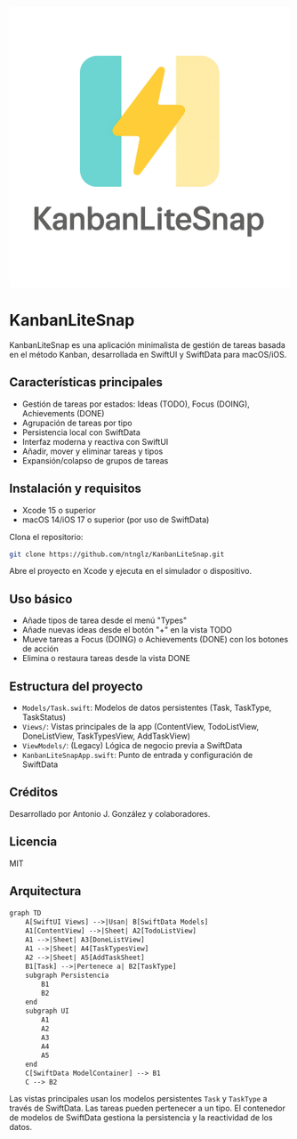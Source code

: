 ![KanbanLiteSnap Logo](KanbanLiteSnap/Assets.xcassets/AppIcon.appiconset/AppIcon1024.png)

# KanbanLiteSnap

KanbanLiteSnap es una aplicación minimalista de gestión de tareas basada en el método Kanban, desarrollada en SwiftUI y SwiftData para macOS/iOS.

## Características principales
- Gestión de tareas por estados: Ideas (TODO), Focus (DOING), Achievements (DONE)
- Agrupación de tareas por tipo
- Persistencia local con SwiftData
- Interfaz moderna y reactiva con SwiftUI
- Añadir, mover y eliminar tareas y tipos
- Expansión/colapso de grupos de tareas

## Instalación y requisitos
- Xcode 15 o superior
- macOS 14/iOS 17 o superior (por uso de SwiftData)

Clona el repositorio:
```sh
git clone https://github.com/ntnglz/KanbanLiteSnap.git
```
Abre el proyecto en Xcode y ejecuta en el simulador o dispositivo.

## Uso básico
- Añade tipos de tarea desde el menú "Types"
- Añade nuevas ideas desde el botón "+" en la vista TODO
- Mueve tareas a Focus (DOING) o Achievements (DONE) con los botones de acción
- Elimina o restaura tareas desde la vista DONE

## Estructura del proyecto
- `Models/Task.swift`: Modelos de datos persistentes (Task, TaskType, TaskStatus)
- `Views/`: Vistas principales de la app (ContentView, TodoListView, DoneListView, TaskTypesView, AddTaskView)
- `ViewModels/`: (Legacy) Lógica de negocio previa a SwiftData
- `KanbanLiteSnapApp.swift`: Punto de entrada y configuración de SwiftData

## Créditos
Desarrollado por Antonio J. González y colaboradores.

## Licencia
MIT 

## Arquitectura

```mermaid
graph TD
    A[SwiftUI Views] -->|Usan| B[SwiftData Models]
    A1[ContentView] -->|Sheet| A2[TodoListView]
    A1 -->|Sheet| A3[DoneListView]
    A1 -->|Sheet| A4[TaskTypesView]
    A2 -->|Sheet| A5[AddTaskSheet]
    B1[Task] -->|Pertenece a| B2[TaskType]
    subgraph Persistencia
        B1
        B2
    end
    subgraph UI
        A1
        A2
        A3
        A4
        A5
    end
    C[SwiftData ModelContainer] --> B1
    C --> B2
```

Las vistas principales usan los modelos persistentes `Task` y `TaskType` a través de SwiftData. Las tareas pueden pertenecer a un tipo. El contenedor de modelos de SwiftData gestiona la persistencia y la reactividad de los datos. 